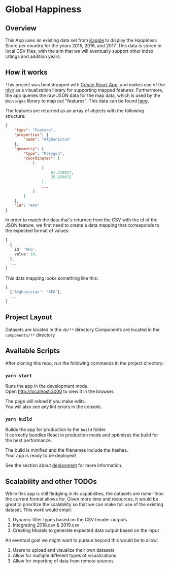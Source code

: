 # Global Happiness

## Overview

This App uses an existing data set from [Kaggle](https://www.kaggle.com/datasets/unsdsn/world-happiness) to display the Happiness Score per country for the years 2015, 2016, and 2017. This data is stored in local CSV files, with the aim that we will eventually support other index ratings and addition years.

## How it works

This project was bootstrapped with [Create React App](https://github.com/facebook/create-react-app), and makes use of the [nivo](https://nivo.rocks/choropleth/) as a visualization library for supporting mapped features. Furthermore, the app queries the raw JSON data for the map data, which is used by the `@nivo/geo` library to map out "features". This data can be found [here](https://raw.githubusercontent.com/plouc/nivo/master/website/src/data/components/geo/world_countries.json).

The features are returned as an array of objects with the following structure:

```json
{
    "type": "Feature",
    "properties": {
        "name": "Afghanistan"
    },
    "geometry": {
        "type": "Polygon",
        "coordinates": [
            [
                [
                    61.210817,
                    35.650072
                ],
                ...
            ]
        ]
    },
    "id": "AFG"
}
```

In order to match the data that's returned from the CSV with the id of the JSON feature, we first need to create a data mapping that corresponds to the expected format of values:

```ts
[
  {
    id: 'AFG',
    value: 10,
  },
  ...
]
```

This data mapping looks something like this:

```ts
[
  {'Afghanistan': 'AFG'},
  ...
]
```

## Project Layout

Datasets are located in the `db/**` directory
Components are located in the `components/**` directory

## Available Scripts

After cloning this repo, run the following commands in the project directory:

### `yarn start`

Runs the app in the development mode.\
Open [http://localhost:3000](http://localhost:3000) to view it in the browser.

The page will reload if you make edits.\
You will also see any lint errors in the console.

### `yarn build`

Builds the app for production to the `build` folder.\
It correctly bundles React in production mode and optimizes the build for the best performance.

The build is minified and the filenames include the hashes.\
Your app is ready to be deployed!

See the section about [deployment](https://facebook.github.io/create-react-app/docs/deployment) for more information.

## Scalability and other TODOs

While this app is still fledgling in its capabilities, the datasets are richer than the current format allows for. Given more time and resources, it would be great to prioritize the scalability so that we can make full use of the existing dataset. This work would entail:

1. Dynamic filter types based on the CSV header outputs
2. Integrating 2018.csv & 2019.csv
3. Creating Models to generate expected data output based on the input

An eventual goal we might want to pursue beyond this would be to allow:

1. Users to upload and visualize their own datasets
2. Allow for multiple different types of visualizations
3. Allow for importing of data from remote sources
